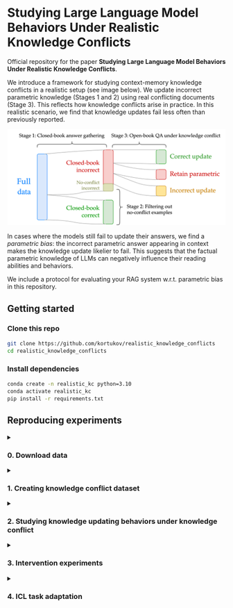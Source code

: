 # Studying Large Language Model Behaviors Under Realistic Knowledge Conflicts

Official repository for the paper **Studying Large Language Model Behaviors Under Realistic Knowledge Conflicts**.

We introduce a framework for studying context-memory knowledge conflicts in a realistic setup (see image below). 
We update incorrect parametric knowledge (Stages 1 and 2) using real conflicting documents (Stage 3).
This reflects how knowledge conflicts arise in practice.
In this realistic scenario, we find that knowledge updates fail less often than previously reported.

![Experimental design](assets/setup.svg)

In cases where the models still fail to update their answers, we find a *parametric bias*: the incorrect parametric answer appearing in context makes the knowledge update likelier to fail.
This suggests that the factual parametric knowledge of LLMs can negatively influence their reading abilities and behaviors.

We include a protocol for evaluating your RAG system w.r.t. parametric bias in this repository.



## Getting started

### Clone this repo
```bash
git clone https://github.com/kortukov/realistic_knowledge_conflicts
cd realistic_knowledge_conflicts
```

### Install dependencies
```bash
conda create -n realistic_kc python=3.10
conda activate realistic_kc
pip install -r requirements.txt
```

## Reproducing experiments

<details>
  <summary><h3>0. Download data</h3></summary>

  ####  Test data 
  We download the MrQA validation split and use it as test data: 
  NQ, SQuAD, NewsQA, TriviaQA, SearchQA, HotpotQA.
  ```
  python 0_download_data.py --dataset-type test
  ```

  ####  ICL data 
  In Stage 1 of our experimental pipeline we run the models closed-book.
  To ensure best posssible closed-book performance we use ICL demonstrations.
  For ICL we use the train split of each dataset.
  We shuffle the original data and only save 10 examples.
  ```
  python 0_download_data.py --dataset-type icl
  ```
  
</details>  

<details>
  <summary><h3>1. Creating knowledge conflict dataset</h3></summary>

  #### Stage 1: Closed-book answer gathering
  We run the closed-book experiments using configs in <code>config/cb</code>.

  ```
  python 1_gather_cb_answers.py --config config/cb/llama7b/hotpotqa.conf
  ```

  #### Stage 2: Filtering out no-conflict examples
  ```
  python 2_filter_out_no_conflict.py --config config/filter/llama7b/hotpotqa.conf 
  ```

</details>

<details>
  <summary><h3>2. Studying knowledge updating behaviors under knowledge conflict</h3></summary>

  #### Section 4.2 Studying knowledge updating behaviors under realistic knowledge conflicts
  In this experiment, we run stage 3 of the pipeline.
  We run the open-book experiments using configs in <code>config/ob</code>.
  By default, the results are saved into <code>results/{model_name}/ob_{dataset}.out</code>.
  

  ```
  python 3_run_ob_experiment.py --config config/ob/llama7b/hotpotqa.conf
  ```
  
  Results reported in Table 3 can be found by keys "Retain parametric", "Correct update", and "Incorrect update"
  in the output file.

  #### Section 4.3.1 Studying the differences between example categories
  Results reported in Figure 2 can be found in the output file by keys <code>"Overall CB in Context"</code>, 
  <code>"CB in Context Retain parametric"</code>, <code>"CB in Context Correct update"</code>, and <code>"CB in Context Incorrect update"</code>.

  #### Section 4.3.2 Influence of parametric answer in context on knowledge update failures
  Results reported in Table 4 can be found in the output file by taking the following difference:

  <code>(1 - "P(correct_update | cb_in_ctx)") - (1 - "P(correct_update | not cb_in_ctx)")</code>

  <code>= "P(correct_update | not cb_in_ctx)" - "P(correct_update | cb_in_ctx)"</code>

  The p-values are reported in key <code>"P-val CU"</code>.

</details> 


<details>
  <summary><h3>3. Intervention experiments</h3></summary>

  #### Section 4.4.1 Masking reduces the likelihood of retaining parametric answer
  We run the masking experiments using configs in <code>config/mask</code>.

  The results are saved into <code>results/{model_name}/mask_{dataset}.out</code>.
  ```
  python 3_run_ob_experiment.py --config config/mask/llama7b/hotpotqa.conf
  ```

  #### Section 4.4.2 Adding the parametric answer to the context increases the likelihood of retaining it
  We run the experiments with adding incorrect parametric answer to context using configs in <code>config/add</code>.

  The results are saved into <code>results/{model_name}/add_{dataset}.out</code>.
  ```
  python 3_run_ob_experiment.py --config config/add/llama7b/hotpotqa.conf
  ```

</details>


<details>
  <summary><h3>4. ICL task adaptation</h3></summary>

  #### Appendix E Task adaptation using in-context learning
  In this experiment, we test whether in-context demonstrations can minimize the influence of the discovered parametric bias.

  We run the ICL experiments using configs in <code>config/icl</code>.

  The results are saved into <code>results/{model_name}/icl_{dataset}.out</code>.
  ```
  python 3_run_ob_experiment.py --config config/icl/llama7b/hotpotqa.conf
  ```


<details>
  <summary><h3>5. FreshQA experiment</h3></summary>

  #### Appendix G Parametric answer is likely to appear in real-world documents
  In this experiment, we move closer to a realistic RAG knowledge updating scenario and check how often does the incorrect parametric
  answer of a model appears in real-world retrieved documents. To that end, we run models on the FreshQA dataset.
  It contains questions, whose answers change with time. Updated truth answers are supplied together with web
  documents containing them.

  First, we download the FreshQA data for Feb 26, 2024 (as in the paper).

  ```
  python 4_download_freshqa.py
  ```

  Then we find out the parametric (outdated) answers of the model by running the closed-book experiment.
  
  We use configs in <code>config/freshqa</code>. 
  ```
  python 1_gather_cb_answers.py --config config/freshqa/llama7b.conf
  ```

  The results are saved into <code>results/{model_name}/add_{dataset}.out</code>.
  Values reported in Table 15 can be found under the keys <code>"Parametric answer in context"</code>, and <code>"Incorrect out of parametric in context"</code>.


</details>


## Parametric bias evaluation

If you 